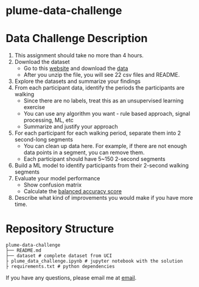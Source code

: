 # plume-data-challenge

# Data Challenge Description
1. This assignment should take no more than 4 hours.
2. Download the dataset 
   * Go to this [website](https://archive.ics.uci.edu/ml/datasets/User+Identification+From+Walking+Activity) and download the [data](https://archive.ics.uci.edu/ml/machine-learning-databases/00286/User%20Identification%20From%20Walking%20Activity.zip)
   * After you unzip the file, you will see 22 csv files and README.
3. Explore the datasets and summarize your findings
4. From each participant data, identify the periods the participants are walking
   * Since there are no labels, treat this as an unsupervised learning exercise
   * You can use any algorithm you want - rule based approach, signal processing, ML, etc
   * Summarize and justify your approach
5. For each participant for each walking period, separate them into 2 second-long segments
   * You can clean up data here. For example, if there are not enough data points in a segment, you can remove them.
   * Each participant should have 5~150 2-second segments
6. Build a ML model to identify participants from their 2-second walking segments
7. Evaluate your model performance
   * Show confusion matrix
   * Calculate the [balanced accuracy score](https://scikit-learn.org/stable/modules/model_evaluation.html#balanced-accuracy-score)
8. Describe what kind of improvements you would make if you have more time.

# Repository Structure
```
plume-data-challenge
├── README.md
├── dataset # complete dataset from UCI
├ plume_data_challenge.ipynb # jupyter notebook with the solution
├ requirements.txt # python dependencies
```

If you have any questions, please email me at [email](andrzej.bedychaj@gmail.com).